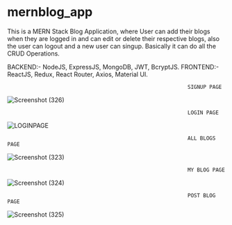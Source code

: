 # mernblog_app
 This is a MERN Stack Blog Application, where User can add their blogs when they are logged in and can edit or delete their respective blogs, also the user can logout and a new user can singup.
 Basically it can do all the CRUD Operations.
 
 BACKEND:- NodeJS, ExpressJS, MongoDB, JWT, BcryptJS.
 FRONTEND:- ReactJS, Redux, React Router, Axios, Material UI.
 
 
                                                              SIGNUP PAGE
![Screenshot (326)](https://user-images.githubusercontent.com/58070156/185801605-cf9f00ec-75ed-44e5-87c6-64c16ba5fa59.png)

                                                              LOGIN PAGE
 ![LOGINPAGE](https://user-images.githubusercontent.com/58070156/185801672-701be985-9440-4b85-8ba8-d63e070e1583.png)

                                                              ALL BLOGS PAGE
![Screenshot (323)](https://user-images.githubusercontent.com/58070156/185801724-0f220ce4-7a82-4836-b933-4c98b7568697.png)

                                                              MY BLOG PAGE
![Screenshot (324)](https://user-images.githubusercontent.com/58070156/185801746-5c69c179-64df-408e-a86d-c2c198454dd4.png)

                                                              POST BLOG PAGE
![Screenshot (325)](https://user-images.githubusercontent.com/58070156/185801759-6e3cc2fe-bc98-4e6f-87f6-aa14f528a8bc.png)
